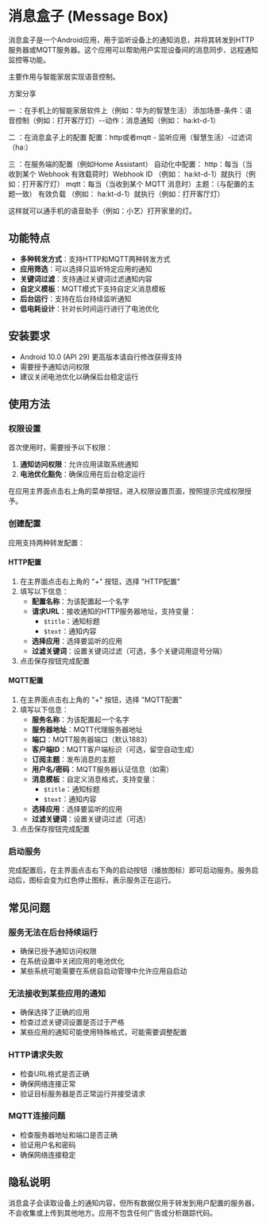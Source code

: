 # 消息盒子 (Message Box)

消息盒子是一个Android应用，用于监听设备上的通知消息，并将其转发到HTTP服务器或MQTT服务器。这个应用可以帮助用户实现设备间的消息同步、远程通知监控等功能。

主要作用与智能家居实现语音控制。

方案分享

一 ：在手机上的智能家居软件上（例如：华为的智慧生活）
     添加场景-条件：语音控制（例如：打开客厅灯）--动作：消息通知（例如： ha:kt-d-1）

二 ：在消息盒子上的配置
     配置：http或者mqtt - 监听应用（智慧生活）-过滤词（ha:）

三 ：在服务端的配置（例如Home Assistant）
     自动化中配置：
     http：每当（当收到某个 Webhook 有效载荷时）Webhook ID （例如： ha:kt-d-1）就执行（例如：打开客厅灯）
     mqtt：每当（当收到某个 MQTT 消息时）主题：（与配置的主题一致） 有效负载 （例如： ha:kt-d-1）就执行（例如：打开客厅灯）

这样就可以通手机的语音助手（例如：小艺）打开家里的灯。

## 功能特点

- **多种转发方式**：支持HTTP和MQTT两种转发方式
- **应用筛选**：可以选择只监听特定应用的通知
- **关键词过滤**：支持通过关键词过滤通知内容
- **自定义模板**：MQTT模式下支持自定义消息模板
- **后台运行**：支持在后台持续监听通知
- **低电耗设计**：针对长时间运行进行了电池优化

## 安装要求

- Android 10.0 (API 29) 更高版本请自行修改获得支持
- 需要授予通知访问权限
- 建议关闭电池优化以确保后台稳定运行

## 使用方法

### 权限设置

首次使用时，需要授予以下权限：

1. **通知访问权限**：允许应用读取系统通知
2. **电池优化豁免**：确保应用在后台稳定运行

在应用主界面点击右上角的菜单按钮，进入权限设置页面，按照提示完成权限授予。

### 创建配置

应用支持两种转发配置：

#### HTTP配置

1. 在主界面点击右上角的 "+" 按钮，选择 "HTTP配置"
2. 填写以下信息：
   - **配置名称**：为该配置起一个名字
   - **请求URL**：接收通知的HTTP服务器地址，支持变量：
     - `$title`：通知标题
     - `$text`：通知内容
   - **选择应用**：选择要监听的应用
   - **过滤关键词**：设置关键词过滤（可选，多个关键词用逗号分隔）
3. 点击保存按钮完成配置

#### MQTT配置

1. 在主界面点击右上角的 "+" 按钮，选择 "MQTT配置"
2. 填写以下信息：
   - **服务名称**：为该配置起一个名字
   - **服务器地址**：MQTT代理服务器地址
   - **端口**：MQTT服务器端口（默认1883）
   - **客户端ID**：MQTT客户端标识（可选，留空自动生成）
   - **订阅主题**：发布消息的主题
   - **用户名/密码**：MQTT服务器认证信息（如需）
   - **消息模板**：自定义消息格式，支持变量：
     - `$title`：通知标题
     - `$text`：通知内容
   - **选择应用**：选择要监听的应用
   - **过滤关键词**：设置关键词过滤（可选）
3. 点击保存按钮完成配置

### 启动服务

完成配置后，在主界面点击右下角的启动按钮（播放图标）即可启动服务。服务启动后，图标会变为红色停止图标，表示服务正在运行。

## 常见问题

### 服务无法在后台持续运行

- 确保已授予通知访问权限
- 在系统设置中关闭应用的电池优化
- 某些系统可能需要在系统自启动管理中允许应用自启动

### 无法接收到某些应用的通知

- 确保选择了正确的应用
- 检查过滤关键词设置是否过于严格
- 某些应用的通知可能使用特殊格式，可能需要调整配置

### HTTP请求失败

- 检查URL格式是否正确
- 确保网络连接正常
- 验证目标服务器是否正常运行并接受请求

### MQTT连接问题

- 检查服务器地址和端口是否正确
- 验证用户名和密码
- 确保网络连接稳定

## 隐私说明

消息盒子会读取设备上的通知内容，但所有数据仅用于转发到用户配置的服务器，不会收集或上传到其他地方。应用不包含任何广告或分析跟踪代码。
